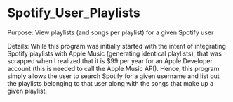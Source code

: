 # Spotify_User_Playlists
Purpose: View playlists (and songs per playlist) for a given Spotify user

Details: 
  While this program was initially started with the intent of integrating Spotify playlists with Apple Music (generating identical playlists),   that was scrapped when I realized that it is $99 per year for an Apple Developer account (this is needed to call the Apple Music API). Hence,   this program simply allows the user to search Spotify for a given username and list out the playlists belonging to that user along with the     songs that make up a given playlist.
